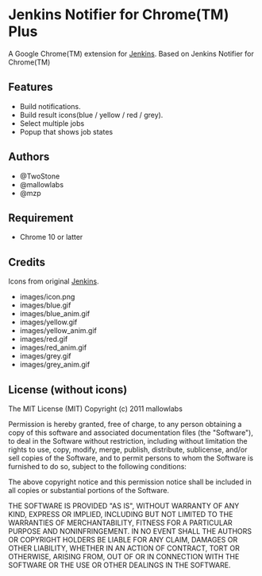 Jenkins Notifier for Chrome(TM) Plus
======================================
A Google Chrome(TM) extension for [Jenkins](http://jenkins-ci.org/).
Based on Jenkins Notifier for Chrome(TM)

Features
----------------
 * Build notifications.
 * Build result icons(blue / yellow / red / grey).
 * Select multiple jobs
 * Popup that shows job states

Authors
----------------
 * @TwoStone
 * @mallowlabs
 * @mzp

Requirement
----------------

 * Chrome 10 or latter

Credits
----------------
Icons from original [Jenkins](http://jenkins-ci.org/).

 * images/icon.png
 * images/blue.gif
 * images/blue_anim.gif
 * images/yellow.gif
 * images/yellow_anim.gif
 * images/red.gif
 * images/red_anim.gif
 * images/grey.gif
 * images/grey_anim.gif

License (without icons)
------------------------------
The MIT License (MIT)
Copyright (c) 2011 mallowlabs

Permission is hereby granted, free of charge, to any person obtaining a copy of this software and associated documentation files (the "Software"), to deal in the Software without restriction, including without limitation the rights to use, copy, modify, merge, publish, distribute, sublicense, and/or sell copies of the Software, and to permit persons to whom the Software is furnished to do so, subject to the following conditions:

The above copyright notice and this permission notice shall be included in all copies or substantial portions of the Software.

THE SOFTWARE IS PROVIDED "AS IS", WITHOUT WARRANTY OF ANY KIND, EXPRESS OR IMPLIED, INCLUDING BUT NOT LIMITED TO THE WARRANTIES OF MERCHANTABILITY, FITNESS FOR A PARTICULAR PURPOSE AND NONINFRINGEMENT. IN NO EVENT SHALL THE AUTHORS OR COPYRIGHT HOLDERS BE LIABLE FOR ANY CLAIM, DAMAGES OR OTHER LIABILITY, WHETHER IN AN ACTION OF CONTRACT, TORT OR OTHERWISE, ARISING FROM, OUT OF OR IN CONNECTION WITH THE SOFTWARE OR THE USE OR OTHER DEALINGS IN THE SOFTWARE.
